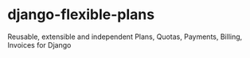 # django-flexible-plans
Reusable, extensible and independent Plans, Quotas, Payments, Billing, Invoices for Django
